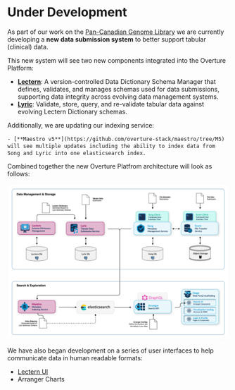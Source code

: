 # Under Development

As part of our work on the [Pan-Canadian Genome Library](https://oicr.on.ca/first-ever-national-library-of-genomic-data-will-help-personalize-cancer-treatment-in-canada-and-around-the-world/) we are currently developing a **new data submission system** to better
support tabular (clinical) data.

This new system will see two new components integrated into the Overture Platform:

- [**Lectern**](https://docs.overtue.bio/docs/core-software/lectern/overview): A version-controlled Data Dictionary Schema Manager that defines, validates, and manages schemas used for data submissions, supporting data integrity across evolving data management systems.
- [**Lyric**](https://docs.overture.bio/docs/development/lyric/): Validate, store, query, and re-validate tabular data against evolving Lectern Dictionary schemas.

Additionally, we are updating our indexing service:

    - [**Maestro v5**](https://github.com/overture-stack/maestro/tree/M5) will see multiple updates including the ability to index data from Song and Lyric into one elasticsearch index.

Combined together the new Overture Platfrom architecture will look as follows:

![Submission System Architecture](./images/submission-system.svg "Updated Overture Submission System")

We have also began development on a series of user interfaces to help communicate data in human readable formats:

- [Lectern UI](./02-lecternViewer.md)
- Arranger Charts
